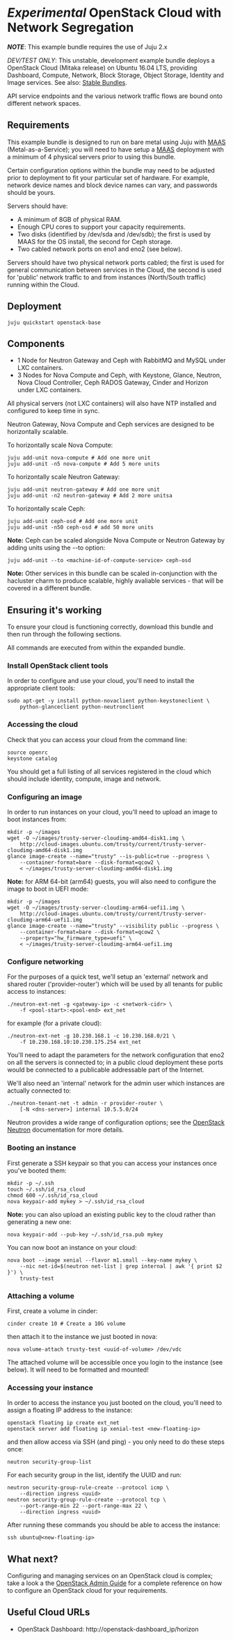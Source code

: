 # *Experimental* OpenStack Cloud with Network Segregation

***NOTE***: This example bundle requires the use of Juju 2.x

*DEV/TEST ONLY*: This unstable, development example bundle deploys a OpenStack Cloud (Mitaka release) on Ubuntu 16.04 LTS, providing Dashboard, Compute, Network, Block Storage, Object Storage, Identity and Image services. See also: [Stable Bundles](https://jujucharms.com/u/openstack-charmers).

API service endpoints and the various network traffic flows are bound onto different network spaces.

## Requirements

This example bundle is designed to run on bare metal using Juju with [MAAS][] (Metal-as-a-Service); you will need to have setup a [MAAS][] deployment with a minimum of 4 physical servers prior to using this bundle.

Certain configuration options within the bundle may need to be adjusted prior to deployment to fit your particular set of hardware. For example, network device names and block device names can vary, and passwords should be yours.

Servers should have:

 - A minimum of 8GB of physical RAM.
 - Enough CPU cores to support your capacity requirements.
 - Two disks (identified by /dev/sda and /dev/sdb); the first is used by MAAS for the OS install, the second for Ceph storage.
 - Two cabled network ports on eno1 and eno2 (see below).

Servers should have two physical network ports cabled; the first is used for general communication between services in the Cloud, the second is used for 'public' network traffic to and from instances (North/South traffic) running within the Cloud.

## Deployment

    juju quickstart openstack-base

## Components

 - 1 Node for Neutron Gateway and Ceph with RabbitMQ and MySQL under LXC containers.
 - 3 Nodes for Nova Compute and Ceph, with Keystone, Glance, Neutron, Nova Cloud Controller, Ceph RADOS Gateway, Cinder and Horizon under LXC containers.

All physical servers (not LXC containers) will also have NTP installed and configured to keep time in sync.

Neutron Gateway, Nova Compute and Ceph services are designed to be horizontally scalable.

To horizontally scale Nova Compute:

    juju add-unit nova-compute # Add one more unit
    juju add-unit -n5 nova-compute # Add 5 more units

To horizontally scale Neutron Gateway:

    juju add-unit neutron-gateway # Add one more unit
    juju add-unit -n2 neutron-gateway # Add 2 more unitsa

To horizontally scale Ceph:

    juju add-unit ceph-osd # Add one more unit
    juju add-unit -n50 ceph-osd # add 50 more units

**Note:** Ceph can be scaled alongside Nova Compute or Neutron Gateway by adding units using the --to option:

    juju add-unit --to <machine-id-of-compute-service> ceph-osd

**Note:** Other services in this bundle can be scaled in-conjunction with the hacluster charm to produce scalable, highly avaliable services - that will be covered in a different bundle.

## Ensuring it's working

To ensure your cloud is functioning correctly, download this bundle and then run through the following sections.

All commands are executed from within the expanded bundle.

### Install OpenStack client tools

In order to configure and use your cloud, you'll need to install the appropriate client tools:

    sudo apt-get -y install python-novaclient python-keystoneclient \
        python-glanceclient python-neutronclient

### Accessing the cloud

Check that you can access your cloud from the command line:

    source openrc
    keystone catalog

You should get a full listing of all services registered in the cloud which should include identity, compute, image and network.

### Configuring an image

In order to run instances on your cloud, you'll need to upload an image to boot instances from:

    mkdir -p ~/images
    wget -O ~/images/trusty-server-cloudimg-amd64-disk1.img \
        http://cloud-images.ubuntu.com/trusty/current/trusty-server-cloudimg-amd64-disk1.img
    glance image-create --name="trusty" --is-public=true --progress \
        --container-format=bare --disk-format=qcow2 \
        < ~/images/trusty-server-cloudimg-amd64-disk1.img

**Note:** for ARM 64-bit (arm64) guests, you will also need to configure the image to boot in UEFI mode:

    mkdir -p ~/images
    wget -O ~/images/trusty-server-cloudimg-arm64-uefi1.img \
        http://cloud-images.ubuntu.com/trusty/current/trusty-server-cloudimg-arm64-uefi1.img
    glance image-create --name="trusty" --visibility public --progress \
        --container-format=bare --disk-format=qcow2 \
        --property="hw_firmware_type=uefi" \
        < ~/images/trusty-server-cloudimg-arm64-uefi1.img

### Configure networking

For the purposes of a quick test, we'll setup an 'external' network and shared router ('provider-router') which will be used by all tenants for public access to instances:

    ./neutron-ext-net -g <gateway-ip> -c <network-cidr> \
        -f <pool-start>:<pool-end> ext_net

for example (for a private cloud):

    ./neutron-ext-net -g 10.230.168.1 -c 10.230.168.0/21 \
        -f 10.230.168.10:10.230.175.254 ext_net

You'll need to adapt the parameters for the network configuration that eno2 on all the servers is connected to; in a public cloud deployment these ports would be connected to a publicable addressable part of the Internet.

We'll also need an 'internal' network for the admin user which instances are actually connected to:

    ./neutron-tenant-net -t admin -r provider-router \
        [-N <dns-server>] internal 10.5.5.0/24

Neutron provides a wide range of configuration options; see the [OpenStack Neutron][] documentation for more details.

### Booting an instance

First generate a SSH keypair so that you can access your instances once you've booted them:

    mkdir -p ~/.ssh
    touch ~/.ssh/id_rsa_cloud
    chmod 600 ~/.ssh/id_rsa_cloud
    nova keypair-add mykey > ~/.ssh/id_rsa_cloud

**Note:** you can also upload an existing public key to the cloud rather than generating a new one:

    nova keypair-add --pub-key ~/.ssh/id_rsa.pub mykey

You can now boot an instance on your cloud:

    nova boot --image xenial --flavor m1.small --key-name mykey \
        --nic net-id=$(neutron net-list | grep internal | awk '{ print $2 }') \
        trusty-test

### Attaching a volume

First, create a volume in cinder:

    cinder create 10 # Create a 10G volume

then attach it to the instance we just booted in nova:

    nova volume-attach trusty-test <uuid-of-volume> /dev/vdc

The attached volume will be accessible once you login to the instance (see below).  It will need to be formatted and mounted!

### Accessing your instance

In order to access the instance you just booted on the cloud, you'll need to assign a floating IP address to the instance:

    openstack floating ip create ext_net
    openstack server add floating ip xenial-test <new-floating-ip>

and then allow access via SSH (and ping) - you only need to do these steps once:

    neutron security-group-list

For each security group in the list, identify the UUID and run:

    neutron security-group-rule-create --protocol icmp \
        --direction ingress <uuid>
    neutron security-group-rule-create --protocol tcp \
        --port-range-min 22 --port-range-max 22 \
        --direction ingress <uuid>

After running these commands you should be able to access the instance:

    ssh ubuntu@<new-floating-ip>

## What next?

Configuring and managing services on an OpenStack cloud is complex; take a look a the [OpenStack Admin Guide][] for a complete reference on how to configure an OpenStack cloud for your requirements.

## Useful Cloud URLs

 - OpenStack Dashboard: http://openstack-dashboard_ip/horizon

[MAAS]: http://maas.ubuntu.com/docs
[Simplestreams]: https://launchpad.net/simplestreams
[OpenStack Neutron]: http://docs.openstack.org/admin-guide-cloud/networking.html
[OpenStack Admin Guide]: http://docs.openstack.org/admin-guide-cloud
